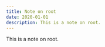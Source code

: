 ```yaml
---
title: Note on root
date: 2020-01-01
description: This is a note on root.
---
```


This is a note on root.
